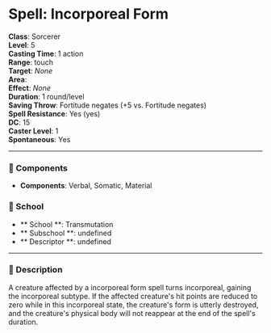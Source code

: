 
# Spell: Incorporeal Form
**Class**: Sorcerer  
**Level**: 5  
**Casting Time**: 1 action  
**Range**: touch  
**Target**: _None_  
**Area**:   
**Effect**: _None_  
**Duration**: 1 round/level  
**Saving Throw**: Fortitude negates (+5 vs. Fortitude negates)  
**Spell Resistance**: Yes (yes)  
**DC**: 15  
**Caster Level**: 1  
**Spontaneous**: Yes

---

### 🔮 Components
- **Components**: Verbal, Somatic, Material

### 🏫 School
- ** School **: Transmutation
- ** Subschool **: undefined
- ** Descriptor **: undefined
---

### 📜 Description
A creature affected by a incorporeal form spell turns incorporeal, gaining the incorporeal subtype. If the affected creature's hit points are reduced to zero while in this incorporeal state, the creature's form is utterly destroyed, and the creature's physical body will not reappear at the end of the spell's duration.

